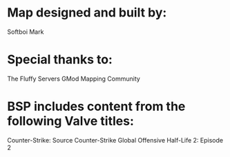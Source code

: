 # Map designed and built by:
Softboi Mark

# Special thanks to:
The Fluffy Servers GMod Mapping Community

# BSP includes content from the following Valve titles:
Counter-Strike: Source
Counter-Strike Global Offensive
Half-Life 2: Episode 2